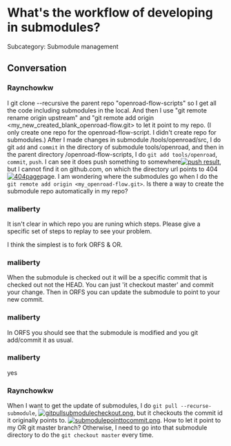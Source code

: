 # What's the workflow of developing in submodules?

Subcategory: Submodule management

## Conversation

### Raynchowkw
I git clone --recursive the parent repo "openroad-flow-scripts" so I get all the code including submodules in the local. 
And then I use "git remote rename origin upstream" and "git remote add origin <my_new_created_blank_openroad-flow.git> to let it point to my repo. (I only create one repo for the openroad-flow-script. I didn't create repo for submodules.)
After I made changes in submodule /tools/openroad/src, I do git `add` and `commit` in the directory of submodule tools/openroad, and then in the parent directory /openroad-flow-scripts, I do `git add tools/openroad`, `commit`, `push`. I can see it does push something to somewhere[![push result](https://i.postimg.cc/jSrTz9Ry/We-Chat-Image-20210526015324.png)](https://postimg.cc/kBwLCT65), but I cannot find it on github.com, on which the directory url points to 404 [![404page](https://i.postimg.cc/FF3DfsHF/404.png)](https://postimg.cc/fkWxpsd1)page. I am wondering where the submodules go when I do the `git remote add origin <my_openroad-flow.git>`. Is there a way to create the submodule repo automatically in my repo?

### maliberty
It isn't clear in which repo you are runing which steps.  Please give a specific set of steps to replay to see your problem.

I think the simplest is to fork ORFS & OR.

### maliberty
When the submodule is checked out it will be a specific commit that is checked out not the HEAD.  You can just 'it checkout master' and commit your change.  Then in ORFS you can update the submodule to point to your new commit.

### maliberty
In ORFS you should see that the submodule is modified and you git add/commit it as usual.

### maliberty
yes

### Raynchowkw
When I want to get the update of submodules, I do `git pull --recurse-submodule`, [![gitpullsubmodulecheckout.png](https://i.postimg.cc/hPpJ5z1G/gitpullsubmodulecheckout.png)](https://postimg.cc/svGDB28F),
but it checkouts the commit id it originally points to. [![submodulepointtocommit.png](https://i.postimg.cc/5tF6yPdH/submodulepointtocommit.png)](https://postimg.cc/Y4MpyzSk).
How to let it point to my OR git master branch? Otherwise, I need to go into that submodule directory to do the `git checkout master` every time.

